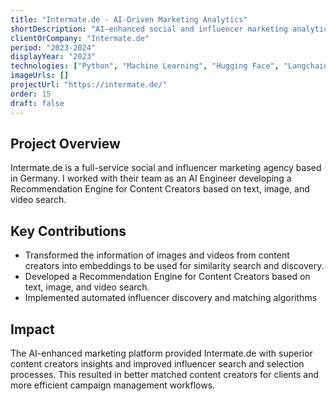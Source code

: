 ```yaml
---
title: "Intermate.de - AI-Driven Marketing Analytics"
shortDescription: "AI-enhanced social and influencer marketing analytics platform for German market"
clientOrCompany: "Intermate.de"
period: "2023-2024"
displayYear: "2023"
technologies: ["Python", "Machine Learning", "Hugging Face", "Langchain", "FastAPI", "CLIP", "AWS"]
imageUrls: []
projectUrl: "https://intermate.de/"
order: 15
draft: false
---
```


## Project Overview

Intermate.de is a full-service social and influencer marketing agency based in Germany. I worked with their team as an AI Engineer developing a Recommendation Engine for Content Creators based on text, image, and video search.

## Key Contributions

- Transformed the information of images and videos from content creators into embeddings to be used for similarity search and discovery.
- Developed a Recommendation Engine for Content Creators based on text, image, and video search.
- Implemented automated influencer discovery and matching algorithms


## Impact

The AI-enhanced marketing platform provided Intermate.de with superior content creators insights and improved influencer search and selection processes. This resulted in better matched content creators for clients and more efficient campaign management workflows.
